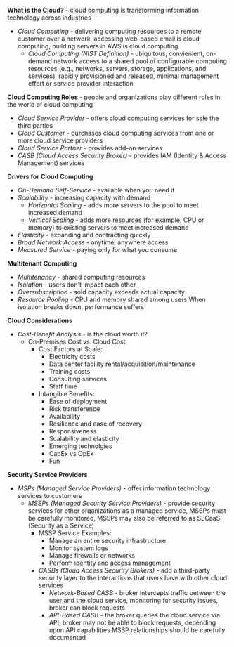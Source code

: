 **What is the Cloud?** - cloud computing is transforming information technology across industries
- *Cloud Computing* - delivering computing resources to a remote customer over a network, accessing web-based email is cloud computing, building servers in AWS is cloud computing
	- *Cloud Computing (NIST Definition)* - ubiquitous, convienient, on-demand network access to a shared pool of configurable computing resources (e.g., networks, servers, storage, applications, and services), rapidly provisioned and released, minimal management effort or service provider interaction

**Cloud Computing Roles** - people and organizations play different roles in the world of cloud computing
- *Cloud Service Provider* - offers cloud computing services for sale the third parties
- *Cloud Customer* - purchases cloud computing services from one or more cloud service providers
- *Cloud Service Partner* - provides add-on services
- *CASB (Cloud Access Security Broker)* - provides IAM (Identity & Access Management) services

**Drivers for Cloud Computing**
- *On-Demand Self-Service* - available when you need it
- *Scalability* - increasing capacity with demand
	- *Horizontal Scaling* - adds more servers to the pool to meet increased demand
	- *Vertical Scaling* - adds more resources (for example, CPU or memory) to existing servers to meet increased demand
- *Elasticity* - expanding and contracting quickly
- *Broad Network Access* - anytime, anywhere access
- *Measured Service* - paying only for what you consume

**Multitenant Computing**
- *Multitenancy* - shared computing resources
- *Isolation* - users don't impact each other
- *Oversubscription* - sold capacity exceeds actual capacity
- *Resource Pooling* - CPU and memory shared among users
When isolation breaks down, performance suffers

**Cloud Considerations**
- *Cost-Benefit Analysis* - is the cloud worth it?
	- On-Premises Cost vs. Cloud Cost
		- Cost Factors at Scale:
			- Electricity costs
			- Data center facility rental/acquisition/maintenance
			- Training costs
			- Consulting services
			- Staff time
		- Intangible Benefits:
			- Ease of deployment
			- Risk transference
			- Availability
			- Resilience and ease of recovery
			- Responsiveness
			- Scalability and elasticity
			- Emerging technolgies
			- CapEx vs OpEx
			- Fun

**Security Service Providers**
- *MSPs (Managed Service Providers)* - offer information technology services to customers
	- *MSSPs (Managed Security Service Providers)* - provide security services for other organizations as a managed service, MSSPs must be carefully monitored, MSSPs may also be referred to as SECaaS (Security as a Service)
		- MSSP Service Examples:
			- Manage an entire security infrastructure
			- Monitor system logs
			- Manage firewalls or networks
			- Perform identity and access management
		- *CASBs (Cloud Access Security Brokers)* - add a third-party security layer to the interactions that users have with other cloud services
			- *Network-Based CASB* - broker intercepts traffic between the user and the cloud service, monitoring for security issues, broker can block requests
			- *API-Based CASB* - the broker queries the cloud service via API, broker may not be able to block requests, depending upon API capabilities
MSSP relationships should be carefully documented